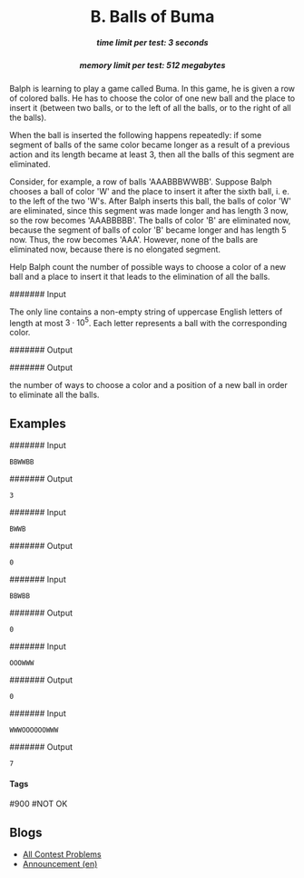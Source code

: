 <h1 style='text-align: center;'> B. Balls of Buma</h1>

<h5 style='text-align: center;'>time limit per test: 3 seconds</h5>
<h5 style='text-align: center;'>memory limit per test: 512 megabytes</h5>

Balph is learning to play a game called Buma. In this game, he is given a row of colored balls. He has to choose the color of one new ball and the place to insert it (between two balls, or to the left of all the balls, or to the right of all the balls).

When the ball is inserted the following happens repeatedly: if some segment of balls of the same color became longer as a result of a previous action and its length became at least $3$, then all the balls of this segment are eliminated. 

Consider, for example, a row of balls 'AAABBBWWBB'. Suppose Balph chooses a ball of color 'W' and the place to insert it after the sixth ball, i. e. to the left of the two 'W's. After Balph inserts this ball, the balls of color 'W' are eliminated, since this segment was made longer and has length $3$ now, so the row becomes 'AAABBBBB'. The balls of color 'B' are eliminated now, because the segment of balls of color 'B' became longer and has length $5$ now. Thus, the row becomes 'AAA'. However, none of the balls are eliminated now, because there is no elongated segment.

Help Balph count the number of possible ways to choose a color of a new ball and a place to insert it that leads to the elimination of all the balls.

####### Input

The only line contains a non-empty string of uppercase English letters of length at most $3 \cdot 10^5$. Each letter represents a ball with the corresponding color.

####### Output

####### Output

 the number of ways to choose a color and a position of a new ball in order to eliminate all the balls.

## Examples

####### Input


```text
BBWWBB
```
####### Output


```text
3
```
####### Input


```text
BWWB
```
####### Output


```text
0
```
####### Input


```text
BBWBB
```
####### Output


```text
0
```
####### Input


```text
OOOWWW
```
####### Output


```text
0
```
####### Input


```text
WWWOOOOOOWWW
```
####### Output


```text
7
```


#### Tags 

#900 #NOT OK 

## Blogs
- [All Contest Problems](../2019-2020_ICPC,_NERC,_Northern_Eurasia_Finals_(Unrated,_Online_Mirror,_ICPC_Rules,_Teams_Preferred).md)
- [Announcement (en)](../blogs/Announcement_(en).md)
